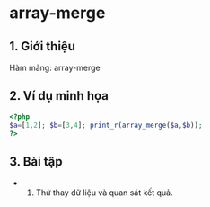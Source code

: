 # array-merge

## 1. Giới thiệu
Hàm mảng: array-merge

## 2. Ví dụ minh họa

```php
<?php
$a=[1,2]; $b=[3,4]; print_r(array_merge($a,$b));
?>
```

## 3. Bài tập
- 1. Thử thay dữ liệu và quan sát kết quả.
